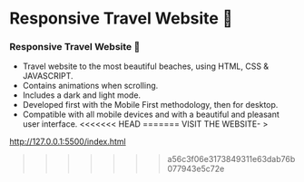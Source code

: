 # Responsive Travel Website 🌊
###  Responsive Travel Website 🌊

- Travel website to the most beautiful beaches, using HTML, CSS & JAVASCRIPT.
- Contains animations when scrolling.
- Includes a dark and light mode.
- Developed first with the Mobile First methodology, then for desktop.
- Compatible with all mobile devices and with a beautiful and pleasant user interface.
<<<<<<< HEAD
=======
  VISIT THE WEBSITE- >
  
http://127.0.0.1:5500/index.html
>>>>>>> a56c3f06e3173849311e63dab76b077943e5c72e
